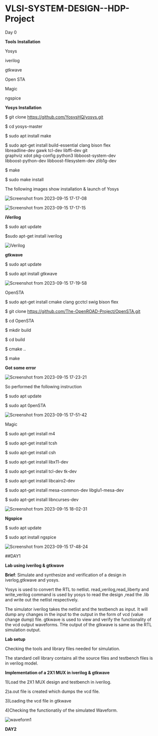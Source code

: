# VLSI-SYSTEM-DESIGN--HDP-Project

Day 0

**Tools** **Installation**

Yosys

iverilog

gtkwave

Open STA

Magic

ngspice


**Yosys Installation**

$ git clone https://github.com/YosysHQ/yosys.git

$ cd yosys-master 

$ sudo apt install make 

$ sudo apt-get install build-essential clang bison flex \
    libreadline-dev gawk tcl-dev libffi-dev git \
    graphviz xdot pkg-config python3 libboost-system-dev \
    libboost-python-dev libboost-filesystem-dev zlib1g-dev
    
$ make 

$ sudo make install

The following images show installation & launch of Yosys

![Screenshot from 2023-09-15 17-17-08](https://github.com/JOYA26/JOYA26/assets/140269634/601d7dee-216f-4b60-a110-c0e1adeebf76)

![Screenshot from 2023-09-15 17-17-15](https://github.com/JOYA26/JOYA26/assets/140269634/1d50d3b9-019f-4914-bce6-0cc7df89f9ec)

**iVerilog**

$ sudo apt update

$sudo apt-get install iverilog

![iVerilog](https://github.com/JOYA26/JOYA26/assets/140269634/d0c0ce05-7f9a-40aa-8820-13b97e376200)

**gtkwave**

$ sudo apt update

$ sudo apt install gtkwave

![Screenshot from 2023-09-15 17-19-58](https://github.com/JOYA26/JOYA26/assets/140269634/a45ecf4d-1725-4450-8bcc-4fcc866c7243)

OpenSTA

$ sudo apt-get install cmake clang gcctcl swig bison flex

$ git clone https://github.com/The-OpenROAD-Project/OpenSTA.git

$ cd OpenSTA

$ mkdir build

$ cd build

$ cmake ..

$ make

**Got some error**

![Screenshot from 2023-09-15 17-23-21](https://github.com/JOYA26/JOYA26/assets/140269634/7e69d0d2-3a40-46ac-a3d8-e99bb869e4b3)

So performed the following instruction 

$ sudo apt update

$ sudo apt 0penSTA

![Screenshot from 2023-09-15 17-51-42](https://github.com/JOYA26/JOYA26/assets/140269634/d5590756-b604-41b3-a27a-3d326c2e8b29)

Magic

$ sudo apt-get install m4

$ sudo apt-get install tcsh

$ sudo apt-get install csh

$ sudo apt-get install libx11-dev

$ sudo apt-get install tcl-dev tk-dev

$ sudo apt-get install libcairo2-dev

$ sudo apt-get install mesa-common-dev libglu1-mesa-dev

$ sudo apt-get install libncurses-dev

![Screenshot from 2023-09-15 18-02-31](https://github.com/JOYA26/JOYA26/assets/140269634/1d8fc909-0e48-4744-b096-010e7ee52f57)

**Ngspice**

$ sudo apt update

$ sudo apt install ngspice

![Screenshot from 2023-09-15 17-48-24](https://github.com/JOYA26/JOYA26/assets/140269634/d0d15e87-e9fc-4e92-be5f-bfa3d4a15b0a)


##DAY1

**Lab using iverilog & gtkwave**


**Brief**: Simulate and synthesize and verification of a design in  iverlog,gtkwave and yosys.

Yosys is used to convert the RTL to netlist. read_verilog,read_liberty and write_verilog command is used by yosys to read the design ,read the .lib and write out the netlist respectively. 

 The simulator iverilog takes the netlist and the testbench as input. It  will dump any changes in the input to the output in the form of vcd (value change dump) file. gtkwave  is used to view and verify the functionality of  the vcd output waveforms. THe output of the gtkwave is same as the RTL simulation output.

**Lab setup**

Checking the tools and library files needed for simulation. 

The standard cell library  contains all the source files and testbench files is in verilog model.

**Implementation of a 2X1 MUX in iverilog & gtkwave**

1)Load the 2X1 MUX  design  and testbench in iverilog.

2)a.out file is created which dumps the vcd file.

3)Loading the vcd file in gtkwave

4)Checking the functionatily of the simulated Waveform.

   ![waveform1](https://github.com/JOYA26/JOYA26/assets/140269634/97777b44-0276-4b48-8a08-49ee8db28d71)

   


**DAY2**
